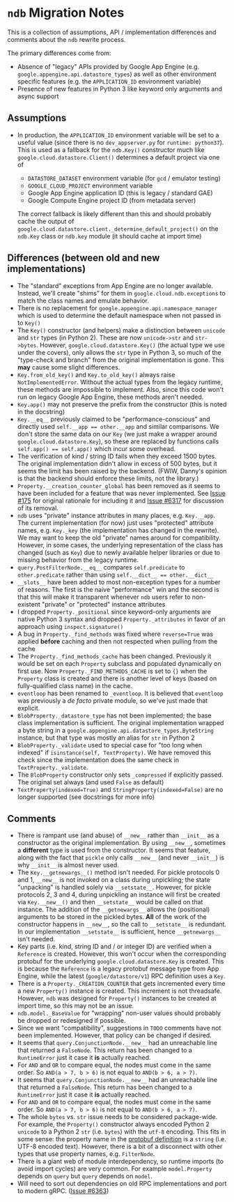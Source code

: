 # `ndb` Migration Notes

This is a collection of assumptions, API / implementation differences
and comments about the `ndb` rewrite process.

The primary differences come from:

- Absence of "legacy" APIs provided by Google App Engine (e.g.
  `google.appengine.api.datastore_types`) as well as other environment
  specific features (e.g. the `APPLICATION_ID` environment variable)
- Presence of new features in Python 3 like keyword only arguments and
  async support

## Assumptions

- In production, the `APPLICATION_ID` environment variable will be set to
  a useful value (since there is no `dev_appserver.py` for
  `runtime: python37`). This is used as a fallback for the `ndb.Key()`
  constructor much like `google.cloud.datastore.Client()` determines a default
  project via one of

  - `DATASTORE_DATASET` environment variable (for `gcd` / emulator testing)
  - `GOOGLE_CLOUD_PROJECT` environment variable
  - Google App Engine application ID (this is legacy / standard GAE)
  - Google Compute Engine project ID (from metadata server)

  The correct fallback is likely different than this and should probably cache
  the output of `google.cloud.datastore.client._determine_default_project()`
  on the `ndb.Key` class or `ndb.key` module (it should cache at import time)

## Differences (between old and new implementations)

- The "standard" exceptions from App Engine are no longer available. Instead,
  we'll create "shims" for them in `google.cloud.ndb.exceptions` to match the
  class names and emulate behavior.
- There is no replacement for `google.appengine.api.namespace_manager` which is
  used to determine the default namespace when not passed in to `Key()`
- The `Key()` constructor (and helpers) make a distinction between `unicode`
  and `str` types (in Python 2). These are now `unicode->str` and `str->bytes`.
  However, `google.cloud.datastore.Key()` (the actual type we use under the
  covers), only allows the `str` type in Python 3, so much of the "type-check
  and branch" from the original implementation is gone. This **may** cause
  some slight differences.
- `Key.from_old_key()` and `Key.to_old_key()` always raise
  `NotImplementedError`. Without the actual types from the legacy runtime,
  these methods are impossible to implement. Also, since this code won't
  run on legacy Google App Engine, these methods aren't needed.
- `Key.app()` may not preserve the prefix from the constructor (this is noted
  in the docstring)
- `Key.__eq__` previously claimed to be "performance-conscious" and directly
  used `self.__app == other.__app` and similar comparisons. We don't store the
  same data on our `Key` (we just make a wrapper around
  `google.cloud.datastore.Key`), so these are replaced by functions calls
  `self.app() == self.app()` which incur some overhead.
- The verification of kind / string ID fails when they exceed 1500 bytes. The
  original implementation didn't allow in excess of 500 bytes, but it seems
  the limit has been raised by the backend. (FWIW, Danny's opinion is that
  the backend should enforce these limits, not the library.)
- `Property.__creation_counter_global` has been removed as it seems to have
  been included for a feature that was never implemented. See
  [Issue #175][1] for original rationale for including it and [Issue #6317][2]
  for discussion of its removal.
- `ndb` uses "private" instance attributes in many places, e.g. `Key.__app`.
  The current implementation (for now) just uses "protected" attribute names,
  e.g. `Key._key` (the implementation has changed in the rewrite). We may want
  to keep the old "private" names around for compatibility. However, in some
  cases, the underlying representation of the class has changed (such as `Key`)
  due to newly available helper libraries or due to missing behavior from
  the legacy runtime.
- `query.PostFilterNode.__eq__` compares `self.predicate` to `other.predicate`
  rather than using `self.__dict__ == other.__dict__`
- `__slots__` have been added to most non-exception types for a number of
  reasons. The first is the naive "performance" win and the second is that
  this will make it transparent whenever `ndb` users refer to non-existent
  "private" or "protected" instance attributes
- I dropped `Property._positional` since keyword-only arguments are native
  Python 3 syntax and dropped `Property._attributes`  in favor of an
  approach using `inspect.signature()`
- A bug in `Property._find_methods` was fixed where `reverse=True` was applied
  **before** caching and then not respected when pulling from the cache
- The `Property._find_methods_cache` has been changed. Previously it would be
  set on each `Property` subclass and populated dynamically on first use.
  Now `Property._FIND_METHODS_CACHE` is set to `{}` when the `Property` class
  is created and there is another level of keys (based on fully-qualified
  class name) in the cache.
- `eventloop` has been renamed to `_eventloop`. It is believed that `eventloop`
  was previously a *de facto* private module, so we've just made that
  explicit.
- `BlobProperty._datastore_type` has not been implemented; the base class
  implementation is sufficient. The original implementation wrapped a byte
  string in a `google.appengine.api.datastore_types.ByteString` instance, but
  that type was mostly an alias for `str` in Python 2
- `BlobProperty._validate` used to special case for "too long when indexed"
  if `isinstance(self, TextProperty)`. We have removed this check since
  the implementation does the same check in `TextProperty._validate`.
- The `BlobProperty` constructor only sets `_compressed` if explicitly
  passed. The original set always (and used `False` as default)
- `TextProperty(indexed=True)` and `StringProperty(indexed=False)` are no
  longer supported (see docstrings for more info)

## Comments

- There is rampant use (and abuse) of `__new__` rather than `__init__` as
  a constructor as the original implementation. By using `__new__`, sometimes
  a **different** type is used from the constructor. It seems that feature,
  along with the fact that `pickle` only calls `__new__` (and never `__init__`)
  is why `__init__` is almost never used.
- The `Key.__getnewargs__()` method isn't needed. For pickle protocols 0 and 1,
  `__new__` is not invoked on a class during unpickling; the state "unpacking"
  is handled solely via `__setstate__`. However, for pickle protocols 2, 3
  and 4, during unpickling an instance will first be created via
  `Key.__new__()` and then `__setstate__` would be called on that instance.
  The addition of the `__getnewargs__` allows the (positional) arguments to be
  stored in the pickled bytes. **All** of the work of the constructor happens
  in `__new__`, so the call to `__setstate__` is redundant. In our
  implementation `__setstate__` is sufficient, hence `__getnewargs__` isn't
  needed.
- Key parts (i.e. kind, string ID and / or integer ID) are verified when a
  `Reference` is created. However, this won't occur when the corresponding
  protobuf for the underlying `google.cloud.datastore.Key` is created. This
  is because the `Reference` is a legacy protobuf message type from App
  Engine, while the latest (`google/datastore/v1`) RPC definition uses a `Key`.
- There is a `Property._CREATION_COUNTER` that gets incremented every time
  a new `Property()` instance is created. This increment is not threadsafe.
  However, `ndb` was designed for `Property()` instances to be created at
  import time, so this may not be an issue.
- `ndb.model._BaseValue` for "wrapping" non-user values should probably
  be dropped or redesigned if possible.
- Since we want "compatibility", suggestions in `TODO` comments have not been
  implemented. However, that policy can be changed if desired.
- It seems that `query.ConjunctionNode.__new__` had an unreachable line
  that returned a `FalseNode`. This return has been changed to a
  `RuntimeError` just it case it **is** actually reached.
- For ``AND`` and ``OR`` to compare equal, the nodes must come in the
  same order. So ``AND(a > 7, b > 6)`` is not equal to ``AND(b > 6, a > 7)``.
- It seems that `query.ConjunctionNode.__new__` had an unreachable line
  that returned a `FalseNode`. This return has been changed to a
  `RuntimeError` just it case it **is** actually reached.
- For ``AND`` and ``OR`` to compare equal, the nodes must come in the
  same order. So ``AND(a > 7, b > 6)`` is not equal to ``AND(b > 6, a > 7)``.
- The whole `bytes` vs. `str` issue needs to be considered package-wide.
  For example, the `Property()` constructor always encoded Python 2 `unicode`
  to a Python 2 `str` (i.e. `bytes`) with the `utf-8` encoding. This fits
  in some sense: the property name in the [protobuf definition][3] is a
  `string` (i.e. UTF-8 encoded text). However, there is a bit of a disconnect
  with other types that use property names, e.g. `FilterNode`.
- There is a giant web of module interdependency, so runtime imports (to avoid
  import cycles) are very common. For example `model.Property` depends on
  `query` but `query` depends on `model`.
- Will need to sort out dependencies on old RPC implementations and port to
  modern gRPC. ([Issue #6363][4])

[1]: https://github.com/GoogleCloudPlatform/datastore-ndb-python/issues/175
[2]: https://github.com/googleapis/google-cloud-python/issues/6317
[3]: https://github.com/googleapis/googleapis/blob/3afba2fd062df0c89ecd62d97f912192b8e0e0ae/google/datastore/v1/entity.proto#L203
[4]: https://github.com/googleapis/google-cloud-python/issues/6363
